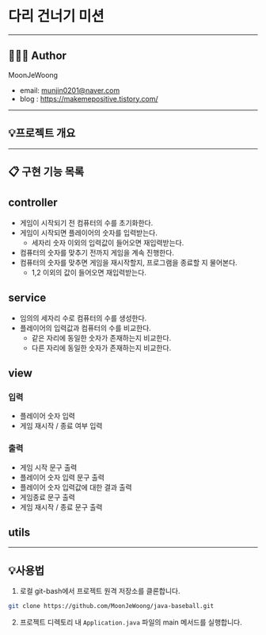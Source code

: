 # 다리 건너기 미션

---

## 👨🏻‍💼 Author
MoonJeWoong
- email: munjin0201@naver.com
- blog : https://makemepositive.tistory.com/

---

## 💡프로젝트 개요

---


## 📋 구현 기능 목록

## controller
- 게임이 시작되기 전 컴퓨터의 수를 초기화한다.
- 게임이 시작되면 플레이어의 숫자를 입력받는다.
  - 세자리 숫자 이외의 입력값이 들어오면 재입력받는다.
- 컴퓨터의 숫자를 맞추기 전까지 게임을 계속 진행한다.
- 컴퓨터의 숫자를 맞추면 게임을 재시작할지, 프로그램을 종료할 지 물어본다.
  - 1,2 이외의 값이 들어오면 재입력받는다.

## service
- 임의의 세자리 수로 컴퓨터의 수를 생성한다.
- 플레이어의 입력값과 컴퓨터의 수를 비교한다.
  - 같은 자리에 동일한 숫자가 존재하는지 비교한다.
  - 다른 자리에 동일한 숫자가 존재하는지 비교한다.

## view

### 입력
- 플레이어 숫자 입력
- 게임 재시작 / 종료 여부 입력

### 출력
- 게임 시작 문구 출력
- 플레이어 숫자 입력 문구 출력
- 플레이어 숫자 입력값에 대한 결과 출력
- 게임종료 문구 출력
- 게임 재시작 / 종료 문구 출력

## utils


---

## 💡사용법
1. 로컬 git-bash에서 프로젝트 원격 저장소를 클론합니다.
~~~ bash
git clone https://github.com/MoonJeWoong/java-baseball.git
~~~

2. 프로젝트 디렉토리 내 `Application.java` 파일의 main 메서드를 실행합니다.
